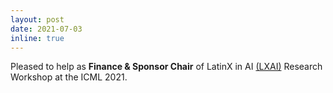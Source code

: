```yaml
---
layout: post
date: 2021-07-03
inline: true
---
```


Pleased to help as **Finance & Sponsor Chair** of LatinX in AI [(LXAI)](https://www.latinxinai.org/icml-2021-about) Research Workshop at the ICML 2021.